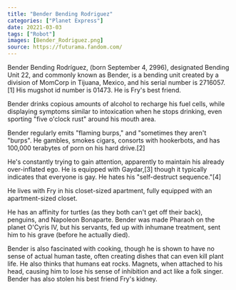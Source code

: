 ```yaml
---
title: "Bender Bending Rodriguez"
categories: ["Planet Express"]
date: 20221-03-03
tags: ["Robot"]
images: [Bender_Rodriguez.png]
source: https://futurama.fandom.com/
---
```

Bender Bending Rodríguez, (born September 4, 2996), designated Bending Unit 22, and commonly known as Bender, is a bending unit created by a division of MomCorp in Tijuana, Mexico, and his serial number is 2716057.[1] His mugshot id number is 01473. He is Fry's best friend.

Bender drinks copious amounts of alcohol to recharge his fuel cells, while displaying symptoms similar to intoxication when he stops drinking, even sporting "five o'clock rust" around his mouth area.

Bender regularly emits "flaming burps," and "sometimes they aren't "burps". He gambles, smokes cigars, consorts with hookerbots, and has 100,000 terabytes of porn on his hard drive.[2]

He's constantly trying to gain attention, apparently to maintain his already over-inflated ego. He is equipped with Gaydar,[3] though it typically indicates that everyone is gay. He hates his "self-destruct sequence."[4]

He lives with Fry in his closet-sized apartment, fully equipped with an apartment-sized closet.

He has an affinity for turtles (as they both can't get off their back), penguins, and Napoleon Bonaparte. Bender was made Pharaoh on the planet O'Cyris IV, but his servants, fed up with inhumane treatment, sent him to his grave (before he actually died).

Bender is also fascinated with cooking, though he is shown to have no sense of actual human taste, often creating dishes that can even kill plant life. He also thinks that humans eat rocks. Magnets, when attached to his head, causing him to lose his sense of inhibition and act like a folk singer. Bender has also stolen his best friend Fry's kidney.